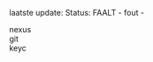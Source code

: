 laatste update: 
Status: FAALT - fout - 
<div class="service R">nexus</div><div class="service R">git</div><div class="service R">keyc</div>